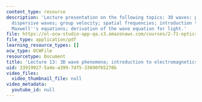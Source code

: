 ```yaml
---
content_type: resource
description: 'Lecture presentation on the following topics: 3D waves: plane, spherical;
  dispersive waves; group velocity; spatial frequencies; introduction to electromagnetics;
  Maxwell''s equations; derivation of the wave equation for light.'
file: https://ol-ocw-studio-app-qa.s3.amazonaws.com/courses/2-71-optics-spring-2009/339199275a4ea3997df533690f65270b_MIT2_71S09_lec13.pdf
file_type: application/pdf
learning_resource_types: []
ocw_type: OCWFile
resourcetype: Document
title: 'Lecture 13: 3D wave phenomena; introduction to electromagnetics'
uid: 33919927-5a4e-a399-7df5-33690f65270b
video_files:
  video_thumbnail_file: null
video_metadata:
  youtube_id: null
---
```

